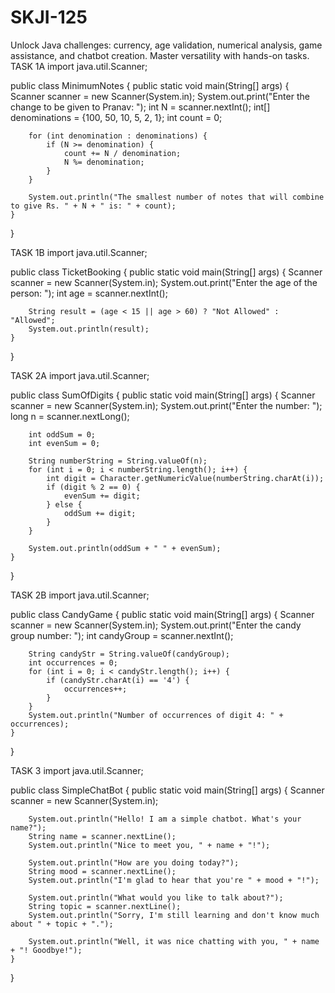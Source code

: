 # SKJI-125
Unlock Java challenges: currency, age validation, numerical analysis, game assistance, and chatbot creation. Master versatility with hands-on tasks.
TASK 1A
import java.util.Scanner;

public class MinimumNotes {
    public static void main(String[] args) {
        Scanner scanner = new Scanner(System.in);
        System.out.print("Enter the change to be given to Pranav: ");
        int N = scanner.nextInt();
        int[] denominations = {100, 50, 10, 5, 2, 1};
        int count = 0;

        for (int denomination : denominations) {
            if (N >= denomination) {
                count += N / denomination;
                N %= denomination;
            }
        }

        System.out.println("The smallest number of notes that will combine to give Rs. " + N + " is: " + count);
    }
}



TASK 1B
import java.util.Scanner;

public class TicketBooking {
    public static void main(String[] args) {
        Scanner scanner = new Scanner(System.in);
        System.out.print("Enter the age of the person: ");
        int age = scanner.nextInt();
        
        String result = (age < 15 || age > 60) ? "Not Allowed" : "Allowed";
        System.out.println(result);
    }
}



TASK 2A
import java.util.Scanner;

public class SumOfDigits {
    public static void main(String[] args) {
        Scanner scanner = new Scanner(System.in);
        System.out.print("Enter the number: ");
        long n = scanner.nextLong();
        
        int oddSum = 0;
        int evenSum = 0;
        
        String numberString = String.valueOf(n);
        for (int i = 0; i < numberString.length(); i++) {
            int digit = Character.getNumericValue(numberString.charAt(i));
            if (digit % 2 == 0) {
                evenSum += digit;
            } else {
                oddSum += digit;
            }
        }
        
        System.out.println(oddSum + " " + evenSum);
    }
}


TASK 2B
import java.util.Scanner;

public class CandyGame {
    public static void main(String[] args) {
        Scanner scanner = new Scanner(System.in);
        System.out.print("Enter the candy group number: ");
        int candyGroup = scanner.nextInt();
        
        String candyStr = String.valueOf(candyGroup);
        int occurrences = 0;
        for (int i = 0; i < candyStr.length(); i++) {
            if (candyStr.charAt(i) == '4') {
                occurrences++;
            }
        }
        System.out.println("Number of occurrences of digit 4: " + occurrences);
    }
}



TASK 3
import java.util.Scanner;

public class SimpleChatBot {
    public static void main(String[] args) {
        Scanner scanner = new Scanner(System.in);
        
        System.out.println("Hello! I am a simple chatbot. What's your name?");
        String name = scanner.nextLine();
        System.out.println("Nice to meet you, " + name + "!");
        
        System.out.println("How are you doing today?");
        String mood = scanner.nextLine();
        System.out.println("I'm glad to hear that you're " + mood + "!");
        
        System.out.println("What would you like to talk about?");
        String topic = scanner.nextLine();
        System.out.println("Sorry, I'm still learning and don't know much about " + topic + ".");
        
        System.out.println("Well, it was nice chatting with you, " + name + "! Goodbye!");
    }
}
